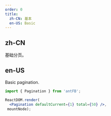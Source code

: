 ```yaml
---
order: 0
title:
  zh-CN: 基本
  en-US: Basic
---
```


## zh-CN

基础分页。

## en-US

Basic pagination.

````jsx
import { Pagination } from 'antFB';

ReactDOM.render(
  <Pagination defaultCurrent={1} total={50} />,
 mountNode);
````
